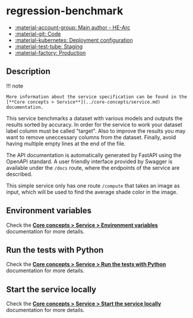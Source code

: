 # regression-benchmark

- [:material-account-group: Main author - HE-Arc](https://www.hes-so.ch/swiss-ai-center/equipe)
- [:material-git: Code](https://github.com/swiss-ai-center/regression-benchmark-service)
- [:material-kubernetes: Deployment configuration](https://github.com/swiss-ai-center/regression-benchmark-service/tree/main/kubernetes)
- [:material-test-tube: Staging](https://regression-benchmark-swiss-ai-center.kube-ext.isc.heia-fr.ch)
- [:material-factory: Production](https://regression-benchmark-service.swiss-ai-center.ch)

## Description

!!! note

    More information about the service specification can be found in the
    [**Core concepts > Service**](../core-concepts/service.md) documentation.

This service benchmarks a dataset with various models and outputs the results
sorted by accuracy. In order for the service to work your dataset label column
must be called "target". Also to improve the results you may want to remove
uneccessary columns from the dataset. Finally, avoid having multiple empty lines
at the end of the file.

The API documentation is automatically generated by FastAPI using the OpenAPI
standard. A user friendly interface provided by Swagger is available under the
`/docs` route, where the endpoints of the service are described.

This simple service only has one route `/compute` that takes an image as input,
which will be used to find the average shade color in the image.

## Environment variables

Check the
[**Core concepts > Service > Environment variables**](../core-concepts/service.md#environment-variables)
documentation for more details.

## Run the tests with Python

Check the
[**Core concepts > Service > Run the tests with Python**](../core-concepts/service.md#run-the-tests-with-python)
documentation for more details.

## Start the service locally

Check the
[**Core concepts > Service > Start the service locally**](../core-concepts/service.md#start-the-service-locally)
documentation for more details.
